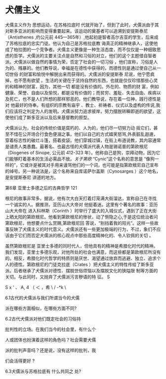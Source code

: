 # 犬儒主义

犬儒主义作为 思想运动，在苏格拉底时 代就开始了，但到了此时，犬儒派由于其对斯多亚派的影响而变得重要起来。该运动的奠基者可以追溯到安提斯泰尼 （Antisthenes ,约公元前 445—365年）,他起初是智者高尔吉亚的学生，后来成了苏格拉底的忠实门徒。他认为自己是苏格拉底教 诲真正的精神继承人，这使他成了柏拉图的一个竞争者。犬儒主义更像是一种生活态度，而不仅仅是一种细致思虑的哲学。犬儒派的主要关注点是自然和习俗的对立，他们的这个主题借自智者派。犬儒派以做自然的事情为荣，否定了社会的一切习俗 ，他们宣称，习俗是人为的、残暴的。他们教导说，幸福是在德性中获得的，而德性则是通过使自己从一切世俗 的财富和愉悦中解脱出来而获得的。犬儒派的安提斯泰 尼说，他宁愿疯掉，也不愿有欲望 。生活的关键在于坚持自然的东西，也就是仅仅珍惜那些心灵的和精神的财富，因为，其他一切 都是没有价值的。外在的、物质的财 富，例如健康、荣誉、自由以及愉悦，都是没有价值的；而贫穷、羞耻、失去自由、疾病以及死亡，也不是人们所想的那样邪恶的。他们教导说，存在着一位神，践行德性是对 他最好的侍奉。有组织的宗教有庙宇 、教士、祈祷者、仪式以及虚构的传说,我们应该将之判定为人的发明。犬儒派努力追求彼岸，努力摆脱转瞬即逝的欲望，这使他们成了斯多亚派以及后来基督教的原型。

犬儒派认为，社会的传统价值是腐朽的、人为的，他们尽一切努力动 摇它们，甚至不惜在公开场合行食色便溺之事。他们以自己的方式嬉笑怒骂,外表脏乱遐遢，穿着标志性的破烂斗篷，搭着皮袋。他们穿城过镇，在街上布道说教，其内容通常是谴责人类愚蠢。最著名、也最古怪的犬儒派代表人物是锡诺普的第欧根尼 （Diogenes  of Sinope, 公元前 412-323 年）。他称自己是狗，崇拜动物，因为它们能够盯着基本的生活必需品不放。*关于第欧* “Cynic”这个名称的意思是 “像狗一样的”，它或许是被其对手用来谩骂他们的一个词，也可能是指第欧根尼自己宣布的绰号。另一种说法是，这个名称来自库诺萨尔盖斯（Cynosarges  ）这个地名，是安提斯泰尼 讲道的地方。

第6章 亚里士多德之后的古典哲学 121

根尼的故事非常多。据说，他有次大白天打着灯笼满大街溜达，宣称自己在寻找 一个诚实的人。据推测，亚历山大大帝对 他挺着迷。这里有个著名的故事：亚历山大大帝在 进入科林斯（Corinth ）时举行了盛大的入城仪式，遇到了正在大街上晒太阳的第欧根尼。他看到第欧根尼的惨状，动了恻隐之心,于是这位统治者问第欧根尼，他想要点什么赏赐,第欧根尼回 答说，“别挡着我的阳光”。这样一些故事反映了犬儒主义的时代意义。犬儒派还有一些更加极端的行为，不过，象们不应该由于它们而否定犬儒派的核心观点中那些高度精神化的、令人钦佩的关切 。

虽然第欧根尼是 亚里士多德的同时代人，但他具有的精神是希腊化时代的精神。我们发现，亚里士多德乐观，对他所处的社会也满意，而这些都是第欧根尼所没有 的。相反，希腊化时代哲学的特质则是厌世、渴望通过放弃而逃避、独立、追求个人的德性。第欧根尼的门徒克拉底（Crates  ）把犬儒主义的特性传给了斯多亚派。后者继承了犬儒派对德性、摆脱世俗烦恼以及摆脱文化的狭隘限 制等方面的关切，与此同时，又抛弃了犬儒派污言秽语的特 征。 S

S x ' 、 A, 4 （ ＜ ，希 \ / -*k \

6.1古代的犬儒派与我们所谓当今的犬儒

派在哪些方面相似，在哪些方面不同?

6.2古代犬儒派对他们既定社会的习俗持

批判性的立场。在我们当今的社会里，有什么个

人或团体也扮演着这样的角色吗？社会需要犬儒

派的批判声音吗？还是说，没有这样的批判，我

们会活得更好 ?

6.3犬儒派与苏格拉底有 什么共同之 处?